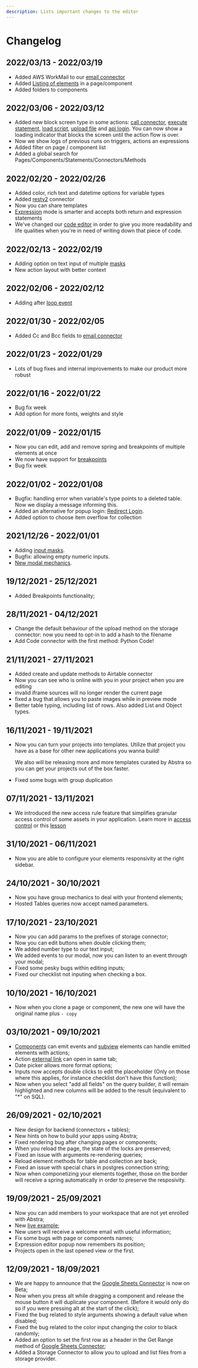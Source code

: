 ```yaml
---
description: Lists important changes to the editor
---
```


# Changelog

## 2022/03/13 - 2022/03/19

* Added AWS WorkMail to our [email connector](docs/back-end/connectors/e-mail.md)
* Added [Listing of elements](https://docs.abstra.app/docs/front-end/elements/elements-list) in a page/component
* Added folders to components

## 2022/03/06 - 2022/03/12

* Added new block screen type in some actions: [call connector](docs/front-end/actions/call-connector.md), [execute statement](docs/front-end/actions/hosted-tables.md), [load script](docs/front-end/actions/load-external-script.md), [upload file](docs/front-end/actions/upload-file.md) and [api login](docs/front-end/actions/sign-in-with-username-password.md). You can now show a loading indicator that blocks the screen until the action flow is over.
* Now we show logs of previous runs on triggers, actions an expressions
* Added filter on page / component list
* Added a global search for Pages/Components/Statements/Connectors/Methods

## 2022/02/20 - 2022/02/26

* Added color, rich text and datetime options for variable types
* Added [restv2](docs/back-end/connectors/rest-v2.md) connector
* Now you can share templates
* [Expression](docs/front-end/arguments/expression-mode.md) mode is smarter and accepts both return and expression statements
* We've changed our [code editor](docs/front-end/code-editor.md) in order to give you more readability and life qualities when you're in need of writing down that piece of code.

## 2022/02/13 - 2022/02/19

* Adding option on text input of multiple [masks](https://docs.abstra.app/docs/front-end/elements/inputs/text)
* New action layout with better context

## 2022/02/06 - 2022/02/12

* Adding after [loop event](https://community.abstra.app/news-9a282l1t/post/feature-improvement-after-loop-event-2DAa9kx9Isiwd2I)

## 2022/01/30 - 2022/02/05

* Added Cc and Bcc fields to [email connector](docs/back-end/connectors/e-mail.md)

## 2022/01/23 - 2022/01/29

* Lots of bug fixes and internal improvements to make our product more robust

## 2022/01/16 - 2022/01/22

* Bug fix week
* Add option for more fonts, weights and style

## 2022/01/09 - 2022/01/15

* Now you can edit, add and remove spring and breakpoints of multiple elements at once
* We now have support for [breakpoints](docs/front-end/breakpoints.md)
* Bug fix week

## 2022/01/02 - 2022/01/08

* Bugfix: handling error when variable's type points to a deleted table. Now we display a message informing this.
* Added an alternative for popup login: [Redirect Login](docs/front-end/actions/redirect-sign-in-sign-up.md).&#x20;
* Added option to choose item overflow for collection

## 2021/12/26 - 2022/01/01

* Adding [input masks](docs/front-end/elements/inputs/text.md#masks).
* Bugfix: allowing empty numeric inputs.
* [New modal mechanics](docs/front-end/actions/show-modal.md#customization-with-springs).

## 19/12/2021 - 25/12/2021

* Added Breakpoints functionality;

## 28/11/2021 - 04/12/2021

* Change the default behaviour of the upload method on the storage connector: now you need to opt-in to add a hash to the filename
* Add Code connector with the first method: Python Code!

## 21/11/2021 - 27/11/2021

* Added create and update methods to Airtable connector
* Now you can see who is online with you in your project when you are editing
* invalid iframe sources will no longer render the current page
* fixed a bug that allows you to paste images while in preview mode
* Better table typing, including list of rows. Also added List and Object types.

## 16/11/2021 - 19/11/2021

*   Now you can turn your projects into templates. Utilize that project you have as a base for other new applications you wanna build!&#x20;

    We also will be releasing more and more templates curated by Abstra so you can get your projects out of the box faster.
* Fixed some bugs with group duplication

## 07/11/2021 - 13/11/2021

* We introduced the new access rule feature that simplifies granular access control of some assets in your application. Learn more in [access control](docs/project-settings/authentication.md#access-rules) or this [lesson](tutorials/common-tecniques/auth0-roles.md#using-roles-in-abstra)

## 31/10/2021 - 06/11/2021

* Now you are able to configure your elements responsivity at the right sidebar.

## 24/10/2021 - 30/10/2021

* Now you have group mechanics to deal with your frontend elements;
* Hosted Tables queries now accept named parameters.

## 17/10/2021 - 23/10/2021

* Now you can add params to the prefixes of storage connector;
* Now you can edit buttons when double clicking them;
* We added number type to our text input;
* We added events to our modal, now you can listen to an event through your modal;
* Fixed some pesky bugs within editing inputs;
* Fixed our checklist not inputing when checking a box.



## 10/10/2021 - 16/10/2021

* Now when you clone a page or component, the new one will have the original name plus `- copy`

## 03/10/2021 - 09/10/2021

* [Components](docs/front-end/components.md) can emit events and [subview](docs/front-end/elements/subview.md) elements can handle emitted elements with actions;
* Action [external link](docs/front-end/actions/external-link.md) can open in same tab;
* Date picker allows more format options;
* Inputs now accepts double clicks to edit the placeholder (Only on those where this applies, for instance checklist don't have this function); &#x20;
* Now when you select "add all fields" on the query builder, it will remain highlighted and new columns will be added to the result (equivalent to "\*" on SQL).

## 26/09/2021 - 02/10/2021

* New design for backend (connectors + tables);
* New hints on how to build your apps using Abstra;
* Fixed rendering bug after changing pages or components;
* When you reload the page, the state of the locks are preserved;
* Fixed an issue with arguments re-rendering queries;
* Reload element methods for table and collection are back;
* Fixed an issue with special chars in postgres connection string;&#x20;
* Now when componetizing your elements together, those on the border will receive a spring automatically in order to preserve the resposivity.

## 19/09/2021 - 25/09/2021

* Now you can add members to your workspace that are not yet enrolled with Abstra;
* New [live example](https://youtu.be/g7zXapUv\_ik);
* New users will receive a welcome email with useful information;
* Fix some bugs with page or components names;
* Expression editor popup now remembers its position;
* Projects open in the last opened view or the first.

## 12/09/2021 - 18/09/2021

* We are happy to announce that the [Google Sheets Connector](docs/back-end/connectors/google-sheets.md) is now on Beta;
* Now when you press alt while dragging a component and release the mouse button it will duplicate your component. (Before it would only do so if you were pressing alt at the start of the click);
* Fixed the bug related to style arguments showing a default value when disabled;
* Fixed the bug related to the color input changing the color to black randomly;
* Added an option to set the first row as a header in the Get Range method of [Google Sheets Connector](docs/back-end/connectors/google-sheets.md);
* Added a Storage Connector to allow you to upload and list files from a storage provider.

